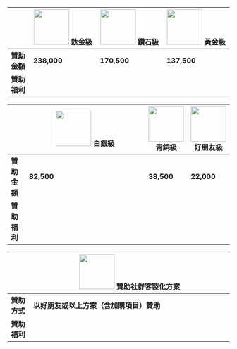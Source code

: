<script setup lang="ts">
import TitaniumPart from './titanium.md'
import DiamondPart from './diamond.md'
import GoldPart from './gold.md'
import SliverPart from './sliver.md'
import BronzePart from './bronze.md'
import FriendPart from './friend.md'
import OverseaPart from './oversea.md'
</script>

|              | ![](/@/assets/images/sponsorships/levels/titanium.webp) 鈦金級 | ![](/@/assets/images/sponsorships/levels/diamond.webp) 鑽石級 | ![](/@/assets/images/sponsorships/levels/gold.webp) 黃金級 |
| ------------ | -------------------------------------------------------------- | ------------------------------------------------------------- | ---------------------------------------------------------- |
| **贊助金額** | **238,000**                                                    | **170,500**                                                   | **137,500**                                                |
| **贊助福利** | <TitaniumPart />                                               | <DiamondPart />                                               | <GoldPart />                                               |

|              | ![](/@/assets/images/sponsorships/levels/sliver.webp) 白銀級 | ![](/@/assets/images/sponsorships/levels/bronze.webp) 青銅級 | ![](/@/assets/images/sponsorships/levels/friend.webp) 好朋友級 |
| ------------ | ------------------------------------------------------------ | ------------------------------------------------------------ | -------------------------------------------------------------- |
| **贊助金額** | **82,500**                                                   | **38,500**                                                   | **22,000**                                                     |
| **贊助福利** | <SliverPart />                                               | <BronzePart />                                               | <FriendPart />                                                 |

|              | ![](/@/assets/images/sponsorships/levels/oversea.webp) 贊助社群客製化方案 |
| ------------ | ------------------------------------------------------------------------- |
| **贊助方式** | **以好朋友或以上方案（含加購項目）贊助**                                  |
| **贊助福利** | <OverseaPart />                                                           |

<style scoped>
table {
  th {
    text-align: center;
    > img {
      margin: 0 auto;
      width: 80px;
      height: 80px;
    }

  }

  tr {
    td {
      :deep(p) {
        margin: 6px 0;
      }
      :deep(ul) {
        margin: 0;
      }
      :deep(ul>li) {
        margin-top: 0;
      }
    }

    td:first-child {
      width: 10%;
    }

    td:nth-child(n+2) {
      width: 30%;
    }
  }
}

table:nth-child(n+3) {
  tr {
    td:first-child {
      width: 10%;
    }
    td:nth-child(n+2) {
      width: 90%;
    }
  }
}
</style>
